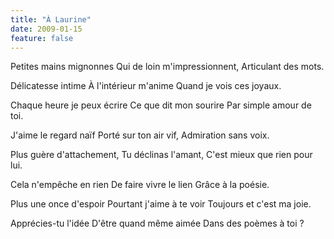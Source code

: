 ```yaml
---
title: "À Laurine"
date: 2009-01-15
feature: false
---
```


Petites mains mignonnes
Qui de loin m'impressionnent,
Articulant des mots.

Délicatesse intime
À l'intérieur m'anime
Quand je vois ces joyaux.

Chaque heure je peux écrire
Ce que dit mon sourire
Par simple amour de toi.

J'aime le regard naïf
Porté sur ton air vif,
Admiration sans voix.

Plus guère d'attachement,
Tu déclinas l'amant,
C'est mieux que rien pour lui.

Cela n'empêche en rien
De faire vivre le lien
Grâce à la poésie.

Plus une once d'espoir
Pourtant j'aime à te voir
Toujours et c'est ma joie.

Apprécies-tu l'idée
D'être quand même aimée
Dans des poèmes à toi ?
